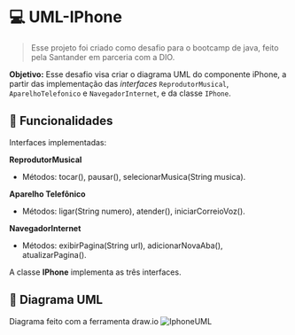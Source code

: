 # 💻 UML-IPhone

> Esse projeto foi criado como desafio para o bootcamp de java, feito pela Santander em parceria com a DIO.

**Objetivo:** Esse desafio visa criar o diagrama UML do componente iPhone, a partir das implementação das _interfaces_ `ReprodutorMusical`, `AparelhoTelefonico` e `NavegadorInternet`, e da classe `IPhone`.


## :space_invader: Funcionalidades
Interfaces implementadas: 

**ReprodutorMusical**
- Métodos: tocar(), pausar(), selecionarMusica(String musica).

**Aparelho Telefônico**
- Métodos: ligar(String numero), atender(), iniciarCorreioVoz().

**NavegadorInternet**
- Métodos: exibirPagina(String url), adicionarNovaAba(), atualizarPagina().

A classe **IPhone** implementa as três interfaces.


## :space_invader: Diagrama UML
Diagrama feito com a ferramenta draw.io
![IphoneUML](https://github.com/KarolSrmnt/UML-iPhone/assets/166427350/dd8baf19-a875-4382-a695-44efc078a606)
